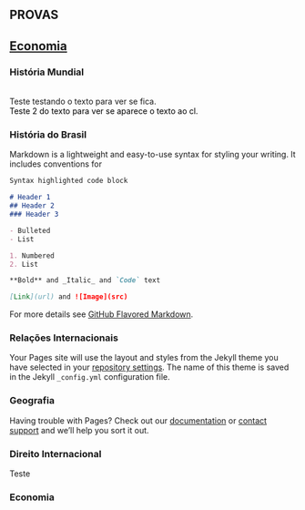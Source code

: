 ## PROVAS 
## <p><a href="https://concursado.github.io/diplomata/#economia">Economia</a></p>

### História Mundial
<br><a style="text-decoration:none" title="Certo">Teste testando o texto para ver se fica.</a>
<br><a style="text-decoration:none;color: #000000" title="Errado">Teste 2 do texto para ver se aparece o texto ao cl.</a>


### História do Brasil

Markdown is a lightweight and easy-to-use syntax for styling your writing. It includes conventions for

```markdown
Syntax highlighted code block

# Header 1
## Header 2
### Header 3

- Bulleted
- List

1. Numbered
2. List

**Bold** and _Italic_ and `Code` text

[Link](url) and ![Image](src)
```

For more details see [GitHub Flavored Markdown](https://guides.github.com/features/mastering-markdown/).

### Relações Internacionais

Your Pages site will use the layout and styles from the Jekyll theme you have selected in your [repository settings](https://github.com/concursado/diplomata/settings). The name of this theme is saved in the Jekyll `_config.yml` configuration file.

### Geografia

Having trouble with Pages? Check out our [documentation](https://help.github.com/categories/github-pages-basics/) or [contact support](https://github.com/contact) and we’ll help you sort it out.

### Direito Internacional

Teste

### Economia
